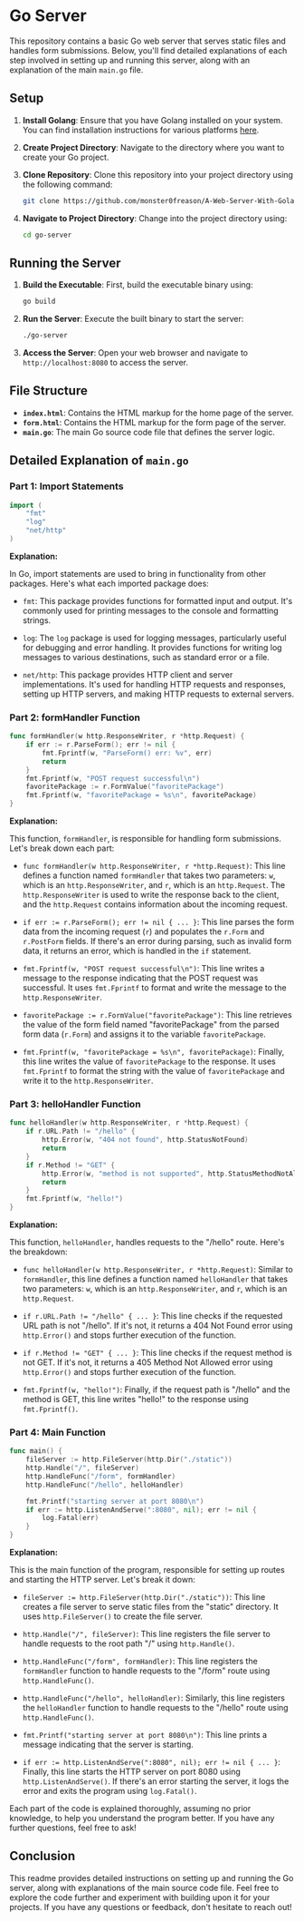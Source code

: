 # Go Server

This repository contains a basic Go web server that serves static files and handles form submissions. Below, you'll find detailed explanations of each step involved in setting up and running this server, along with an explanation of the main `main.go` file.

## Setup

1. **Install Golang**: Ensure that you have Golang installed on your system. You can find installation instructions for various platforms [here](https://golang.org/doc/install).

2. **Create Project Directory**: Navigate to the directory where you want to create your Go project.

3. **Clone Repository**: Clone this repository into your project directory using the following command:
   ```bash
   git clone https://github.com/monster0freason/A-Web-Server-With-Golang
   ```

4. **Navigate to Project Directory**: Change into the project directory using:
   ```bash
   cd go-server
   ```

## Running the Server

1. **Build the Executable**: First, build the executable binary using:
   ```bash
   go build
   ```

2. **Run the Server**: Execute the built binary to start the server:
   ```bash
   ./go-server
   ```

3. **Access the Server**: Open your web browser and navigate to `http://localhost:8080` to access the server.

## File Structure

- **`index.html`**: Contains the HTML markup for the home page of the server.
- **`form.html`**: Contains the HTML markup for the form page of the server.
- **`main.go`**: The main Go source code file that defines the server logic.

## Detailed Explanation of `main.go`

### Part 1: Import Statements

```go
import (
    "fmt"
    "log"
    "net/http"
)
```

**Explanation:**

In Go, import statements are used to bring in functionality from other packages. Here's what each imported package does:

- `fmt`: This package provides functions for formatted input and output. It's commonly used for printing messages to the console and formatting strings.
  
- `log`: The `log` package is used for logging messages, particularly useful for debugging and error handling. It provides functions for writing log messages to various destinations, such as standard error or a file.

- `net/http`: This package provides HTTP client and server implementations. It's used for handling HTTP requests and responses, setting up HTTP servers, and making HTTP requests to external servers.

### Part 2: formHandler Function

```go
func formHandler(w http.ResponseWriter, r *http.Request) {
    if err := r.ParseForm(); err != nil {
        fmt.Fprintf(w, "ParseForm() err: %v", err)
        return
    }
    fmt.Fprintf(w, "POST request successful\n")
    favoritePackage := r.FormValue("favoritePackage")
    fmt.Fprintf(w, "favoritePackage = %s\n", favoritePackage)
}
```

**Explanation:**

This function, `formHandler`, is responsible for handling form submissions. Let's break down each part:

- `func formHandler(w http.ResponseWriter, r *http.Request)`: This line defines a function named `formHandler` that takes two parameters: `w`, which is an `http.ResponseWriter`, and `r`, which is an `http.Request`. The `http.ResponseWriter` is used to write the response back to the client, and the `http.Request` contains information about the incoming request.
  
- `if err := r.ParseForm(); err != nil { ... }`: This line parses the form data from the incoming request (`r`) and populates the `r.Form` and `r.PostForm` fields. If there's an error during parsing, such as invalid form data, it returns an error, which is handled in the `if` statement.

- `fmt.Fprintf(w, "POST request successful\n")`: This line writes a message to the response indicating that the POST request was successful. It uses `fmt.Fprintf` to format and write the message to the `http.ResponseWriter`.

- `favoritePackage := r.FormValue("favoritePackage")`: This line retrieves the value of the form field named "favoritePackage" from the parsed form data (`r.Form`) and assigns it to the variable `favoritePackage`.

- `fmt.Fprintf(w, "favoritePackage = %s\n", favoritePackage)`: Finally, this line writes the value of `favoritePackage` to the response. It uses `fmt.Fprintf` to format the string with the value of `favoritePackage` and write it to the `http.ResponseWriter`.

### Part 3: helloHandler Function

```go
func helloHandler(w http.ResponseWriter, r *http.Request) {
    if r.URL.Path != "/hello" {
        http.Error(w, "404 not found", http.StatusNotFound)
        return
    }
    if r.Method != "GET" {
        http.Error(w, "method is not supported", http.StatusMethodNotAllowed)
        return
    }
    fmt.Fprintf(w, "hello!")
}
```

**Explanation:**

This function, `helloHandler`, handles requests to the "/hello" route. Here's the breakdown:

- `func helloHandler(w http.ResponseWriter, r *http.Request)`: Similar to `formHandler`, this line defines a function named `helloHandler` that takes two parameters: `w`, which is an `http.ResponseWriter`, and `r`, which is an `http.Request`.

- `if r.URL.Path != "/hello" { ... }`: This line checks if the requested URL path is not "/hello". If it's not, it returns a 404 Not Found error using `http.Error()` and stops further execution of the function.

- `if r.Method != "GET" { ... }`: This line checks if the request method is not GET. If it's not, it returns a 405 Method Not Allowed error using `http.Error()` and stops further execution of the function.

- `fmt.Fprintf(w, "hello!")`: Finally, if the request path is "/hello" and the method is GET, this line writes "hello!" to the response using `fmt.Fprintf()`.

### Part 4: Main Function

```go
func main() {
    fileServer := http.FileServer(http.Dir("./static"))
    http.Handle("/", fileServer)
    http.HandleFunc("/form", formHandler)
    http.HandleFunc("/hello", helloHandler)

    fmt.Printf("starting server at port 8080\n")
    if err := http.ListenAndServe(":8080", nil); err != nil {
        log.Fatal(err)
    }
}
```

**Explanation:**

This is the main function of the program, responsible for setting up routes and starting the HTTP server. Let's break it down:

- `fileServer := http.FileServer(http.Dir("./static"))`: This line creates a file server to serve static files from the "static" directory. It uses `http.FileServer()` to create the file server.

- `http.Handle("/", fileServer)`: This line registers the file server to handle requests to the root path "/" using `http.Handle()`.

- `http.HandleFunc("/form", formHandler)`: This line registers the `formHandler` function to handle requests to the "/form" route using `http.HandleFunc()`.

- `http.HandleFunc("/hello", helloHandler)`: Similarly, this line registers the `helloHandler` function to handle requests to the "/hello" route using `http.HandleFunc()`.

- `fmt.Printf("starting server at port 8080\n")`: This line prints a message indicating that the server is starting.

- `if err := http.ListenAndServe(":8080", nil); err != nil { ... }`: Finally, this line starts the HTTP server on port 8080 using `http.ListenAndServe()`. If there's an error starting the server, it logs the error and exits the program using `log.Fatal()`.

Each part of the code is explained thoroughly, assuming no prior knowledge, to help you understand the program better. If you have any further questions, feel free to ask!

## Conclusion

This readme provides detailed instructions on setting up and running the Go server, along with explanations of the main source code file. Feel free to explore the code further and experiment with building upon it for your projects. If you have any questions or feedback, don't hesitate to reach out!
